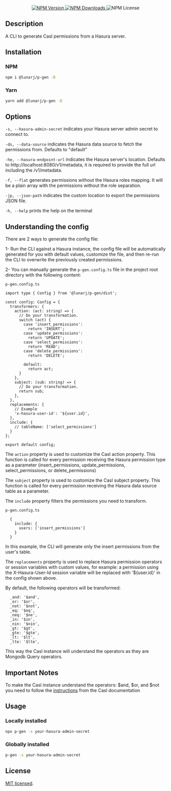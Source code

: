 <p align="center">
  <a href="https://www.npmjs.com/package/@lunarj/p-gen" target="_blank">
    <img alt="NPM Version" src="https://img.shields.io/npm/v/%40lunarj%2Fp-gen">
  </a>
  <a href="https://www.npmjs.com/package/@lunarj/p-gen" target="_blank">
    <img alt="NPM Downloads" src="https://img.shields.io/npm/dm/%40lunarj%2Fp-gen">
  </a>
  <span>
    <img alt="NPM License" src="https://img.shields.io/npm/l/%40lunarj%2Fp-gen">
  </span>
</p>

## Description

A CLI to generate Casl permissions from a Hasura server.

## Installation

### NPM

```bash
npm i @lunarj/p-gen -D
```

### Yarn
```bash
yarn add @lunarj/p-gen -D
```

## Options

`-s, --hasura-admin-secret` indicates your Hasura server admin secret to connect to.

`-ds, --data-source` indicates the Hasura data source to fetch the permissions from. Defaults to "default"

`-he, --hasura-endpoint-url` indicates the Hasura server's location. Defaults to http://localhost:8080/v1/metadata, it is required to provide the full url including the /v1/metadata.

`-f, --flat` generates permissions without the Hasura roles mapping. It will be a plain array with the permissions without the role separation.

`-jp, --json-path` indicates the custom location to export the permissions JSON file.

`-h, --help` prints the help on the terminal

## Understanding the config

There are 2 ways to generate the config file:

1- Run the CLI against a Hasura instance, the config file will be automatically generated for you with default values, customize the file, and then re-run the CLI to overwrite the previously created permissions.

2- You can manually generate the `p-gen.config.ts` file in the project root directory with the following content:

`p-gen.config.ts`

```
import type { Config } from '@lunarj/p-gen/dist';

const config: Config = {
  transformers: {
    action: (act: string) => {
      // Do your transformation.
      switch (act) {
        case 'insert_permissions':
          return 'INSERT';
        case 'update_permissions':
          return 'UPDATE';
        case 'select_permissions':
          return 'READ';
        case 'delete_permissions':
          return 'DELETE';

        default:
          return act;
      }
    },
    subject: (sub: string) => {
      // Do your transformation.
      return sub;
    },
  },
  replacements: {
    // Example
    'x-hasura-user-id': '${user.id}',
  },
  include: {
    // tableName: ['select_permissions']
  }
};

export default config;

```

The `action` property is used to customize the Casl action property. This function is called for every permission receiving the Hasura permission type as a parameter (insert_permissions, update_permissions, select_permissions, or delete_permissions)

The `subject` property is used to customize the Casl subject property. This function is called for every permission receiving the Hasura data source table as a parameter.

The `include` property filters the permissions you need to transform.

`p-gen.config.ts`
```
  {
    include: {
      users: ['insert_permissions']
    }
  }
```

In this example, the CLI will generate only the insert permissions from the user's table.

The `replacements` property is used to replace Hasura permission operators or session variables with custom values, for example: a permission using the X-Hasura-User-Id session variable will be replaced with '${user.id}' in the config shown above.

By default, the following operators will be transformed:

```
  _and: '$and',
  _or: '$or',
  _not: '$not',
  _eq: '$eq',
  _neq: '$ne',
  _in: '$in',
  _nin: '$nin',
  _gt: '$gt',
  _gte: '$gte',
  _lt: '$lt',
  _lte: '$lte',
```

This way the Casl instance will understand the operators as they are Mongodb Query operators.

## Important Notes

To make the Casl instance understand the operators: $and, $or, and $not you need to follow the <a href="https://casl.js.org/v6/en/advanced/customize-ability" target="_blank">instructions</a> from the Casl documentation

## Usage

### Locally installed

```bash
npx p-gen -s your-hasura-admin-secret
```

### Globally installed
```bash
p-gen -s your-hasura-admin-secret
```


## License

[MIT licensed](LICENSE).
